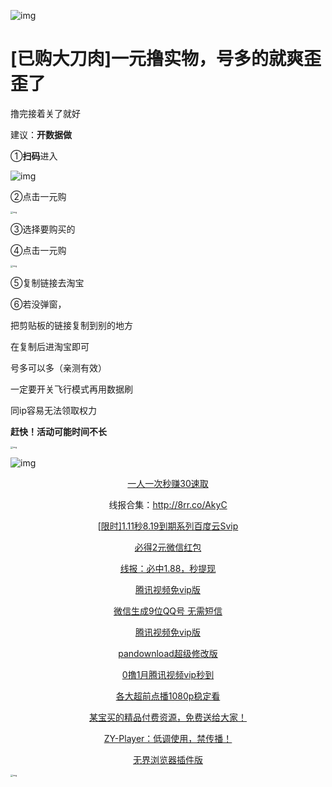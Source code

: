 ![img](https://mmbiz.qpic.cn/mmbiz_png/T2j1kJwdpLZCKnGgAUAaElEbxoHKF8oYn5uibo8Zr6EEx5YbKSY5GFMibKpDo0YUReEX61Xw4xMibU0bX0QLSDNUA/640?wx_fmt=png)

# [已购大刀肉]一元撸实物，号多的就爽歪歪了






撸完接着关了就好

建议：**开数据做**

①**扫码**进入

![img](https://3kla.cn/blog/wp-content/uploads/2020/07/image-1.png)

②点击一元购

<img src="https://mmbiz.qpic.cn/mmbiz_png/T2j1kJwdpLZCKnGgAUAaElEbxoHKF8oYKWLsCibSaFZdb6ErbtT5n7WLsDb3icOC2mxatEc4BpLQkC0fhSpic0ibibA/640?wx_fmt=png" alt="img" style="zoom: 25%;" />

③选择要购买的

④点击一元购

<img src="https://mmbiz.qpic.cn/mmbiz_png/T2j1kJwdpLZCKnGgAUAaElEbxoHKF8oYESiaicF6CYicXlDDproFcJmy4pMxtRL2fw1FotH4rzfictjMcY4ich8Xic4Q/640?wx_fmt=png" alt="img" style="zoom:25%;" />

⑤复制链接去淘宝

⑥若没弹窗，

把剪贴板的链接复制到别的地方

在复制后进淘宝即可

号多可以多（亲测有效）

一定要开关飞行模式再用数据刷

同ip容易无法领取权力

**赶快！活动可能时间不长**

<img src="https://mmbiz.qpic.cn/mmbiz_png/T2j1kJwdpLZCKnGgAUAaElEbxoHKF8oYLlhJovguZdiagWAIqqsxw6TAOI1LmmibWLWgHbGn5mgzp5F5o6hnBg9Q/640?wx_fmt=png" alt="img" style="zoom:25%;" />







![img](https://mmbiz.qpic.cn/mmbiz_gif/bCceG1Whd3AxFT6SypAHrlibxVnosY0aIzRX7iamIw3hbeROIax41FW2sCk3C56tfUkXbJ4upvJuhmHZnD28gCibg/640?wx_fmt=gif)



<center>

[一人一次秒赚30速取](http://mp.weixin.qq.com/s?__biz=MzU5NDA1MzQ1OQ==&mid=2247486271&idx=1&sn=84d8b1b722bd3e7616bd0539bce0fa77&chksm=fe065b03c971d21597151d12a024d4904c4123851f5749ea4429796ec977eca0273f224bb8c4&scene=21#wechat_redirect)

线报合集：http://8rr.co/AkyC

[[限时\]1.11秒8.19到期系列百度云Svip](http://mp.weixin.qq.com/s?__biz=MzU5NDA1MzQ1OQ==&mid=2247486931&idx=1&sn=ae91cff06b488b36f305224ab41f3508&chksm=fe065defc971d4f9e49d5dd0d3e1d6a27c5f86b6d4ff0ef52787857bb085438b56719c8c6ff5&scene=21#wechat_redirect)

[必得2元微信红包](http://mp.weixin.qq.com/s?__biz=MzU5NDA1MzQ1OQ==&mid=2247486695&idx=1&sn=a43b3602140ca42fc55765b485346b90&chksm=fe065cdbc971d5cd6481f84284cac3f2ddd4a0943083a038d99a767806f09ea2bf8a8c35b2fb&scene=21#wechat_redirect)

[线报：必中1.88，秒提现](http://mp.weixin.qq.com/s?__biz=MzU5NDA1MzQ1OQ==&mid=2247486628&idx=1&sn=c4571a036502a736b20bc486e3647709&chksm=fe065c98c971d58eb0f002dc38df483c1983907b5cb030c036715601447cf8b4f7fb483ee757&scene=21#wechat_redirect)

[腾讯视频免vip版](http://mp.weixin.qq.com/s?__biz=MzU5NDA1MzQ1OQ==&mid=2247486559&idx=2&sn=056d0c2b8f9a108124e7c8333ff6debb&chksm=fe065c63c971d5753906b09e0f1d514c461c21dda90f97b10b7ee616b13fe39cb19bd89d7a15&scene=21#wechat_redirect)

[微信生成9位QQ号 无需短信](http://mp.weixin.qq.com/s?__biz=MzU5NDA1MzQ1OQ==&mid=2247486628&idx=2&sn=2131cf9df69e400d2f65dad8fc66e422&chksm=fe065c98c971d58ec78a4905c40e4cc618b148d8205d4dfcc0787fd24067cdbe425fada12057&scene=21#wechat_redirect)

[腾讯视频免vip版](http://mp.weixin.qq.com/s?__biz=MzU5NDA1MzQ1OQ==&mid=2247486415&idx=1&sn=17291013f9e57a6e46f670ceb78ffaa0&chksm=fe065bf3c971d2e5b33db62b80c77225ceb137c8d8bb5393e48168150324caa60f71850da7cf&scene=21#wechat_redirect)

[pandownload超级修改版](http://mp.weixin.qq.com/s?__biz=MzU5NDA1MzQ1OQ==&mid=2247486286&idx=1&sn=cf2aa111b2a7fd02bcafcccdbae91495&chksm=fe065b72c971d2644f98d4183a5e7f6736323f9b8986c589da50906b76627632c08d2e5421dc&scene=21#wechat_redirect)

[0撸1月腾讯视频vip秒到](http://mp.weixin.qq.com/s?__biz=MzU5NDA1MzQ1OQ==&mid=2247486210&idx=2&sn=04ca92e97d9116916ec8e36a87938dfb&chksm=fe065b3ec971d228b15d121fd71bbfcc8ae4c165afe8fff2cc0a91b890c491d3ce36b602be74&scene=21#wechat_redirect)

[各大超前点播1080p稳定看](http://mp.weixin.qq.com/s?__biz=MzU5NDA1MzQ1OQ==&mid=2247486041&idx=1&sn=0c4b608cf6fd82172adac4705f1521dd&chksm=fe065a65c971d3731dfca472272f4c6ec2eec28476c6834fc77e47825c8e11dd4673114c12e0&scene=21#wechat_redirect)

[某宝买的精品付费资源，免费送给大家！](http://mp.weixin.qq.com/s?__biz=MzU5NDA1MzQ1OQ==&mid=2247485961&idx=1&sn=2646bb6adde76e640333ebc6072508d2&chksm=fe065a35c971d32315382f565025f81efccc5853c9944ecb0f987e48e59f366a76406148f411&scene=21#wechat_redirect)

[ZY-Player：低调使用，禁传播！](http://mp.weixin.qq.com/s?__biz=MzU5NDA1MzQ1OQ==&mid=2247485918&idx=5&sn=cbd0075b684b78e0ca1a15756776b7fa&chksm=fe0659e2c971d0f4b6d87e3654929b3a7d0700619ec1d74c676aed15917af715940f2268a972&scene=21#wechat_redirect)

[无界浏览器插件版](http://mp.weixin.qq.com/s?__biz=MzU5NDA1MzQ1OQ==&mid=2247485741&idx=3&sn=256547ed67e77167d14e72b8f67503dd&chksm=fe065911c971d007732a016e5ffe87e807a8b06dc1d7164c3559f02aa41b4b5942c5b33f7534&scene=21#wechat_redirect)

</center>





<img src="https://mmbiz.qpic.cn/mmbiz_png/T2j1kJwdpLYe8Diagaqea7Mn020g21uECANicVjKIbWQcj4h6UZ07GQiaTNkabGBjP1bmUGKmUvOHia0gxpEtvlANA/640?wx_fmt=png" alt="img" style="zoom:25%;" />

